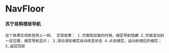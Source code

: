 # NavFloor
#### 苏宁易购楼层导航
`
    这个效果实现和官网上一样。
    实现效果：
    1.页面刚加载的时候，楼层导航隐藏
    2.页面滚动到一定位置，楼层导航显示；
    3.滚动滚轮楼层自动改变状态
    4.点击楼层，运动到相应的楼层；
    5.返回顶部
`